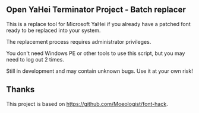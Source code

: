 ## Open YaHei Terminator Project - Batch replacer

This is a replace tool for Microsoft YaHei if you already have a patched font ready to be replaced into your system.

The replacement process requires administrator privileges.

You don't need Windows PE or other tools to use this script, but you may need to log out 2 times.

Still in development and may contain unknown bugs. Use it at your own risk!

## Thanks
This project is based on https://github.com/Moeologist/font-hack. 
